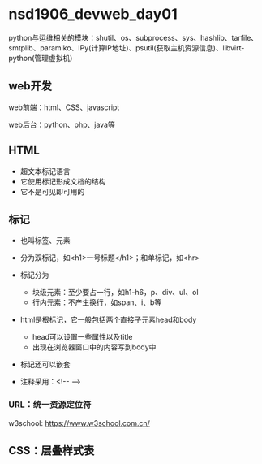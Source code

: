 # nsd1906_devweb_day01

python与运维相关的模块：shutil、os、subprocess、sys、hashlib、tarfile、smtplib、paramiko、IPy(计算IP地址)、psutil(获取主机资源信息)、libvirt-python(管理虚拟机)

## web开发

web前端：html、CSS、javascript

web后台：python、php、java等

## HTML

- 超文本标记语言
- 它使用标记形成文档的结构
- 它不是可见即可用的

## 标记

- 也叫标签、元素
- 分为双标记，如\<h1\>一号标题\</h1\>；和单标记，如\<hr\>
- 标记分为
  - 块级元素：至少要占一行，如h1-h6，p、div、ul、ol
  - 行内元素：不产生换行，如span、i、b等

- html是根标记，它一般包括两个直接子元素head和body
  - head可以设置一些属性以及title
  - 出现在浏览器窗口中的内容写到body中

- 标记还可以嵌套
- 注释采用：\<!--    --\>

### URL：统一资源定位符

w3school: https://www.w3school.com.cn/



## CSS：层叠样式表













